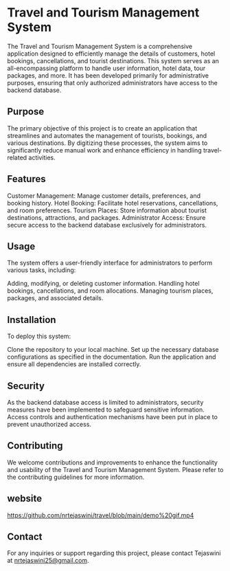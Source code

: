 # Travel and Tourism Management System
The Travel and Tourism Management System is a comprehensive application designed to efficiently manage the details of customers, hotel bookings, cancellations, and tourist destinations. This system serves as an all-encompassing platform to handle user information, hotel data, tour packages, and more. It has been developed primarily for administrative purposes, ensuring that only authorized administrators have access to the backend database.

## Purpose
The primary objective of this project is to create an application that streamlines and automates the management of tourists, bookings, and various destinations. By digitizing these processes, the system aims to significantly reduce manual work and enhance efficiency in handling travel-related activities.

## Features
Customer Management: Manage customer details, preferences, and booking history.
Hotel Booking: Facilitate hotel reservations, cancellations, and room preferences.
Tourism Places: Store information about tourist destinations, attractions, and packages.
Administrator Access: Ensure secure access to the backend database exclusively for administrators.
## Usage
The system offers a user-friendly interface for administrators to perform various tasks, including:

Adding, modifying, or deleting customer information.
Handling hotel bookings, cancellations, and room allocations.
Managing tourism places, packages, and associated details.

## Installation
To deploy this system:

Clone the repository to your local machine.
Set up the necessary database configurations as specified in the documentation.
Run the application and ensure all dependencies are installed correctly.

## Security
As the backend database access is limited to administrators, security measures have been implemented to safeguard sensitive information. Access controls and authentication mechanisms have been put in place to prevent unauthorized access.

## Contributing
We welcome contributions and improvements to enhance the functionality and usability of the Travel and Tourism Management System. Please refer to the contributing guidelines for more information.

## website
https://github.com/nrtejaswini/travel/blob/main/demo%20gif.mp4

## Contact
For any inquiries or support regarding this project, please contact Tejaswini at nrtejaswini25@gmail.com.
